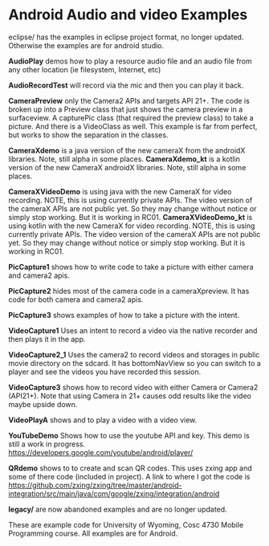 Android Audio and video Examples
===========

eclipse/ has the examples in eclipse project format, no longer updated.  Otherwise the examples are for android studio.

<b>AudioPlay</b> demos how to play a resource audio file and an audio file from any other location (ie filesystem, Internet, etc)

<b>AudioRecordTest</b> will record via the mic and then you can play it back.

<b>CameraPreview</b> only the Camera2 APIs and targets API 21+.  The code is broken up into a Preview class that just shows the camera preview in a surfaceview.  A capturePic class (that required the preview class) to take a picture. And there is a VideoClass as well.  This example is far from perfect, but works to show the separation in the classes.

<b>CameraXdemo</b> is a java version of the new cameraX from the androidX libraries.  Note, still alpha in some places.
<b>CameraXdemo_kt</b> is a kotlin version of the new CameraX androidX libraries.  Note, still alpha in some places.

<b>CameraXVideoDemo</b> is using java with the new CameraX for video recording. NOTE, this is using currently private APIs.  The video version of the cameraX APIs are not public yet.  So they may change without notice or simply stop working.  But it is working in RC01.
<b>CameraXVideoDemo_kt</b> is using kotlin with the new CameraX for video recording. NOTE, this is using currently private APIs.  The video version of the cameraX APIs are not public yet.  So they may change without notice or simply stop working.  But it is working in RC01.


<b>PicCapture1</b> shows how to write code to take a picture with either camera and camera2 apis.

<b>PicCapture2</b> hides most of the camera code in a cameraXpreview.  It has code for both camera and camera2 apis.

<b>PicCapture3</b> shows examples of how to take a picture with the intent.

<b>VideoCapture1</b> Uses an intent to record a video via the native recorder and then plays it in the app.

<b>VideoCapture2_1</b> Uses the camera2 to record videos and storages in public movie directory on the sdcard.  It has bottomNavView so you can switch to a player and see the videos you have recorded this session.

<b>VideoCapture3</b> shows how to record video with either Camera or Camera2 (API21+).  Note that using Camera in 21+ causes odd results like the video maybe upside down.

<b>VideoPlayA</b> shows and to play a video with a video view.

<b>YouTubeDemo</b> Shows how to use the youtube API and key.  This demo is still a work in progress.  https://developers.google.com/youtube/android/player/ 

<b>QRdemo</b> shows to to create and scan QR codes.  This uses zxing app and some of there code (included in project).
A link to where I got the code is https://github.com/zxing/zxing/tree/master/android-integration/src/main/java/com/google/zxing/integration/android 

<b>legacy/</b> are now abandoned examples and are no longer updated.

These are example code for University of Wyoming, Cosc 4730 Mobile Programming course.
All examples are for Android.